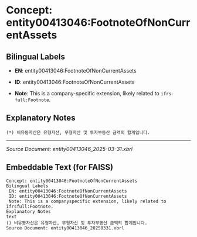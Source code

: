 # Concept: entity00413046:FootnoteOfNonCurrentAssets

## Bilingual Labels
- **EN**: entity00413046:FootnoteOfNonCurrentAssets

- **ID**: entity00413046:FootnoteOfNonCurrentAssets
- **Note**: This is a company-specific extension, likely related to `ifrs-full:Footnote`.

## Explanatory Notes
```text
(*) 비유동자산은 유형자산, 무형자산 및 투자부동산 금액의 합계입니다.
```

---
*Source Document: entity00413046_2025-03-31.xbrl*
## Embeddable Text (for FAISS)
```text
Concept: entity00413046:FootnoteOfNonCurrentAssets
Bilingual Labels
 EN: entity00413046:FootnoteOfNonCurrentAssets
 ID: entity00413046:FootnoteOfNonCurrentAssets
 Note: This is a companyspecific extension, likely related to ifrsfull:Footnote.
Explanatory Notes
text
() 비유동자산은 유형자산, 무형자산 및 투자부동산 금액의 합계입니다.
Source Document: entity00413046_20250331.xbrl
```